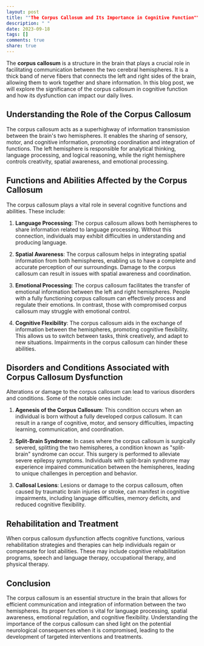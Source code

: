 ```yaml
---
layout: post
title: ""The Corpus Callosum and Its Importance in Cognitive Function""
description: " "
date: 2023-09-18
tags: []
comments: true
share: true
---
```


The **corpus callosum** is a structure in the brain that plays a crucial role in facilitating communication between the two cerebral hemispheres. It is a thick band of nerve fibers that connects the left and right sides of the brain, allowing them to work together and share information. In this blog post, we will explore the significance of the corpus callosum in cognitive function and how its dysfunction can impact our daily lives.

## Understanding the Role of the Corpus Callosum

The corpus callosum acts as a superhighway of information transmission between the brain's two hemispheres. It enables the sharing of sensory, motor, and cognitive information, promoting coordination and integration of functions. The left hemisphere is responsible for analytical thinking, language processing, and logical reasoning, while the right hemisphere controls creativity, spatial awareness, and emotional processing.

## Functions and Abilities Affected by the Corpus Callosum

The corpus callosum plays a vital role in several cognitive functions and abilities. These include:

1. **Language Processing**: The corpus callosum allows both hemispheres to share information related to language processing. Without this connection, individuals may exhibit difficulties in understanding and producing language.

2. **Spatial Awareness**: The corpus callosum helps in integrating spatial information from both hemispheres, enabling us to have a complete and accurate perception of our surroundings. Damage to the corpus callosum can result in issues with spatial awareness and coordination.

3. **Emotional Processing**: The corpus callosum facilitates the transfer of emotional information between the left and right hemispheres. People with a fully functioning corpus callosum can effectively process and regulate their emotions. In contrast, those with compromised corpus callosum may struggle with emotional control.

4. **Cognitive Flexibility**: The corpus callosum aids in the exchange of information between the hemispheres, promoting cognitive flexibility. This allows us to switch between tasks, think creatively, and adapt to new situations. Impairments in the corpus callosum can hinder these abilities.

## Disorders and Conditions Associated with Corpus Callosum Dysfunction

Alterations or damage to the corpus callosum can lead to various disorders and conditions. Some of the notable ones include:

1. **Agenesis of the Corpus Callosum**: This condition occurs when an individual is born without a fully developed corpus callosum. It can result in a range of cognitive, motor, and sensory difficulties, impacting learning, communication, and coordination.

2. **Split-Brain Syndrome**: In cases where the corpus callosum is surgically severed, splitting the two hemispheres, a condition known as "split-brain" syndrome can occur. This surgery is performed to alleviate severe epilepsy symptoms. Individuals with split-brain syndrome may experience impaired communication between the hemispheres, leading to unique challenges in perception and behavior.

3. **Callosal Lesions**: Lesions or damage to the corpus callosum, often caused by traumatic brain injuries or stroke, can manifest in cognitive impairments, including language difficulties, memory deficits, and reduced cognitive flexibility.

## Rehabilitation and Treatment

When corpus callosum dysfunction affects cognitive functions, various rehabilitation strategies and therapies can help individuals regain or compensate for lost abilities. These may include cognitive rehabilitation programs, speech and language therapy, occupational therapy, and physical therapy.

## Conclusion

The corpus callosum is an essential structure in the brain that allows for efficient communication and integration of information between the two hemispheres. Its proper function is vital for language processing, spatial awareness, emotional regulation, and cognitive flexibility. Understanding the importance of the corpus callosum can shed light on the potential neurological consequences when it is compromised, leading to the development of targeted interventions and treatments.